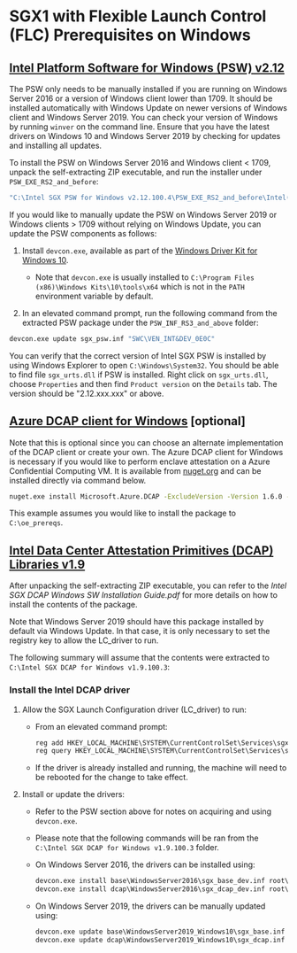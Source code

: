 # SGX1 with Flexible Launch Control (FLC) Prerequisites on Windows

## [Intel Platform Software for Windows (PSW) v2.12](https://registrationcenter-download.intel.com/akdlm/irc_nas/17361/Intel%20SGX%20PSW%20for%20Windows%20v2.12.100.4.exe)

The PSW only needs to be manually installed if you are running on Windows Server
2016 or a version of Windows client lower than 1709. It should be installed automatically
with Windows Update on newer versions of Windows client and Windows Server 2019.
You can check your version of Windows by running `winver` on the command line.
Ensure that you have the latest drivers on Windows 10 and Windows Server 2019 by checking for updates and installing all updates.

To install the PSW on Windows Server 2016 and Windows client < 1709, unpack the self-extracting
ZIP executable, and run the installer under `PSW_EXE_RS2_and_before`:

```cmd
"C:\Intel SGX PSW for Windows v2.12.100.4\PSW_EXE_RS2_and_before\Intel(R)_SGX_Windows_x64_PSW_2.12.100.4.exe"
```

If you would like to manually update the PSW on Windows Server 2019 or Windows
clients > 1709 without relying on Windows Update, you can update the PSW components
as follows:

1. Install `devcon.exe`, available as part of the [Windows Driver Kit for Windows 10](https://go.microsoft.com/fwlink/?linkid=2026156).
   -  Note that `devcon.exe` is usually installed to `C:\Program Files (x86)\Windows Kits\10\tools\x64`
   which is not in the `PATH` environment variable by default.

2. In an elevated command prompt, run the following command from the extracted PSW package under the `PSW_INF_RS3_and_above` folder:
  ```cmd
  devcon.exe update sgx_psw.inf "SWC\VEN_INT&DEV_0E0C"
  ```

You can verify that the correct version of Intel SGX PSW is installed by using
Windows Explorer to open `C:\Windows\System32`. You should be able to find
file `sgx_urts.dll` if PSW is installed. Right click on `sgx_urts.dll`,
choose `Properties` and then find `Product version` on the `Details` tab.
The version should be "2.12.xxx.xxx" or above.

## [Azure DCAP client for Windows](https://github.com/Microsoft/Azure-DCAP-Client/tree/master/src/Windows) [optional]

Note that this is optional since you can choose an alternate implementation of the DCAP client or create your own.
The Azure DCAP client for Windows is necessary if you would like to perform enclave attestation on a Azure Confidential Computing VM. It is available from [nuget.org](https://www.nuget.org/packages/Microsoft.Azure.DCAP/) and can be installed directly via command below.

```cmd
nuget.exe install Microsoft.Azure.DCAP -ExcludeVersion -Version 1.6.0 -OutputDirectory C:\oe_prereqs
```

This example assumes you would like to install the package to `C:\oe_prereqs`.

## [Intel Data Center Attestation Primitives (DCAP) Libraries v1.9](https://registrationcenter-download.intel.com/akdlm/irc_nas/17362/Intel%20SGX%20DCAP%20for%20Windows%20v1.9.100.3.exe)

After unpacking the self-extracting ZIP executable, you can refer to the *Intel SGX DCAP Windows SW Installation Guide.pdf*
for more details on how to install the contents of the package.

Note that Windows Server 2019 should have this package installed by default via Windows Update.
In that case, it is only necessary to set the registry key to allow the LC_driver to run.

The following summary will assume that the contents were extracted to `C:\Intel SGX DCAP for Windows v1.9.100.3`:

### Install the Intel DCAP driver

1. Allow the SGX Launch Configuration driver (LC_driver) to run:
    - From an elevated command prompt:

      ```cmd
      reg add HKEY_LOCAL_MACHINE\SYSTEM\CurrentControlSet\Services\sgx_lc_msr\Parameters /v "SGX_Launch_Config_Optin" /t REG_DWORD /d 1
      reg query HKEY_LOCAL_MACHINE\SYSTEM\CurrentControlSet\Services\sgx_lc_msr\Parameters /v "SGX_Launch_Config_Optin"
      ```

    - If the driver is already installed and running, the machine will need to be rebooted for the change to take effect.

2. Install or update the drivers:
    - Refer to the PSW section above for notes on acquiring and using `devcon.exe`.
    - Please note that the following commands will be ran from the `C:\Intel SGX DCAP for Windows v1.9.100.3` folder.
    - On Windows Server 2016, the drivers can be installed using:

      ```cmd
      devcon.exe install base\WindowsServer2016\sgx_base_dev.inf root\SgxLCDevice
      devcon.exe install dcap\WindowsServer2016\sgx_dcap_dev.inf root\SgxLCDevice_DCAP
      ```

    - On Windows Server 2019, the drivers can be manually updated using:

      ```cmd
      devcon.exe update base\WindowsServer2019_Windows10\sgx_base.inf *INT0E0C
      devcon.exe update dcap\WindowsServer2019_Windows10\sgx_dcap.inf "SWC\VEN_INT&DEV_0E0C_DCAP"
      ```
